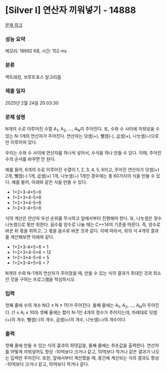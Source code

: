 # [Silver I] 연산자 끼워넣기 - 14888 

[문제 링크](https://www.acmicpc.net/problem/14888) 

### 성능 요약

메모리: 18692 KB, 시간: 152 ms

### 분류

백트래킹, 브루트포스 알고리즘

### 제출 일자

2025년 2월 24일 20:03:30

### 문제 설명

<p>N개의 수로 이루어진 수열 A<sub>1</sub>, A<sub>2</sub>, ..., A<sub>N</sub>이 주어진다. 또, 수와 수 사이에 끼워넣을 수 있는 N-1개의 연산자가 주어진다. 연산자는 덧셈(+), 뺄셈(-), 곱셈(×), 나눗셈(÷)으로만 이루어져 있다.</p>

<p>우리는 수와 수 사이에 연산자를 하나씩 넣어서, 수식을 하나 만들 수 있다. 이때, 주어진 수의 순서를 바꾸면 안 된다.</p>

<p>예를 들어, 6개의 수로 이루어진 수열이 1, 2, 3, 4, 5, 6이고, 주어진 연산자가 덧셈(+) 2개, 뺄셈(-) 1개, 곱셈(×) 1개, 나눗셈(÷) 1개인 경우에는 총 60가지의 식을 만들 수 있다. 예를 들어, 아래와 같은 식을 만들 수 있다.</p>

<ul>
	<li>1+2+3-4×5÷6</li>
	<li>1÷2+3+4-5×6</li>
	<li>1+2÷3×4-5+6</li>
	<li>1÷2×3-4+5+6</li>
</ul>

<p>식의 계산은 연산자 우선 순위를 무시하고 앞에서부터 진행해야 한다. 또, 나눗셈은 정수 나눗셈으로 몫만 취한다. 음수를 양수로 나눌 때는 C++14의 기준을 따른다. 즉, 양수로 바꾼 뒤 몫을 취하고, 그 몫을 음수로 바꾼 것과 같다. 이에 따라서, 위의 식 4개의 결과를 계산해보면 아래와 같다.</p>

<ul>
	<li>1+2+3-4×5÷6 = 1</li>
	<li>1÷2+3+4-5×6 = 12</li>
	<li>1+2÷3×4-5+6 = 5</li>
	<li>1÷2×3-4+5+6 = 7</li>
</ul>

<p>N개의 수와 N-1개의 연산자가 주어졌을 때, 만들 수 있는 식의 결과가 최대인 것과 최소인 것을 구하는 프로그램을 작성하시오.</p>

### 입력 

 <p>첫째 줄에 수의 개수 N(2 ≤ N ≤ 11)가 주어진다. 둘째 줄에는 A<sub>1</sub>, A<sub>2</sub>, ..., A<sub>N</sub>이 주어진다. (1 ≤ A<sub>i</sub> ≤ 100) 셋째 줄에는 합이 N-1인 4개의 정수가 주어지는데, 차례대로 덧셈(+)의 개수, 뺄셈(-)의 개수, 곱셈(×)의 개수, 나눗셈(÷)의 개수이다. </p>

### 출력 

 <p>첫째 줄에 만들 수 있는 식의 결과의 최댓값을, 둘째 줄에는 최솟값을 출력한다. 연산자를 어떻게 끼워넣어도 항상 -10억보다 크거나 같고, 10억보다 작거나 같은 결과가 나오는 입력만 주어진다. 또한, 앞에서부터 계산했을 때, 중간에 계산되는 식의 결과도 항상 -10억보다 크거나 같고, 10억보다 작거나 같다.</p>

